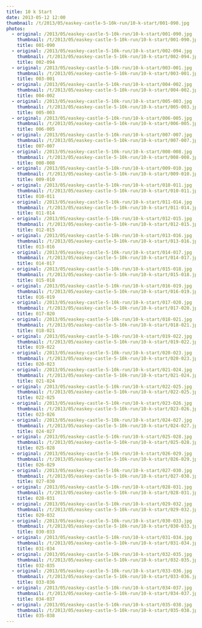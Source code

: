 ```yaml
---
title: 10 k Start
date: 2013-05-12 12:00
thumbnail: /t/2013/05/easkey-castle-5-10k-run/10-k-start/001-090.jpg
photos:
  - original: /2013/05/easkey-castle-5-10k-run/10-k-start/001-090.jpg
    thumbnail: /t/2013/05/easkey-castle-5-10k-run/10-k-start/001-090.jpg
    title: 001-090
  - original: /2013/05/easkey-castle-5-10k-run/10-k-start/002-094.jpg
    thumbnail: /t/2013/05/easkey-castle-5-10k-run/10-k-start/002-094.jpg
    title: 002-094
  - original: /2013/05/easkey-castle-5-10k-run/10-k-start/003-001.jpg
    thumbnail: /t/2013/05/easkey-castle-5-10k-run/10-k-start/003-001.jpg
    title: 003-001
  - original: /2013/05/easkey-castle-5-10k-run/10-k-start/004-002.jpg
    thumbnail: /t/2013/05/easkey-castle-5-10k-run/10-k-start/004-002.jpg
    title: 004-002
  - original: /2013/05/easkey-castle-5-10k-run/10-k-start/005-003.jpg
    thumbnail: /t/2013/05/easkey-castle-5-10k-run/10-k-start/005-003.jpg
    title: 005-003
  - original: /2013/05/easkey-castle-5-10k-run/10-k-start/006-005.jpg
    thumbnail: /t/2013/05/easkey-castle-5-10k-run/10-k-start/006-005.jpg
    title: 006-005
  - original: /2013/05/easkey-castle-5-10k-run/10-k-start/007-007.jpg
    thumbnail: /t/2013/05/easkey-castle-5-10k-run/10-k-start/007-007.jpg
    title: 007-007
  - original: /2013/05/easkey-castle-5-10k-run/10-k-start/008-008.jpg
    thumbnail: /t/2013/05/easkey-castle-5-10k-run/10-k-start/008-008.jpg
    title: 008-008
  - original: /2013/05/easkey-castle-5-10k-run/10-k-start/009-010.jpg
    thumbnail: /t/2013/05/easkey-castle-5-10k-run/10-k-start/009-010.jpg
    title: 009-010
  - original: /2013/05/easkey-castle-5-10k-run/10-k-start/010-011.jpg
    thumbnail: /t/2013/05/easkey-castle-5-10k-run/10-k-start/010-011.jpg
    title: 010-011
  - original: /2013/05/easkey-castle-5-10k-run/10-k-start/011-014.jpg
    thumbnail: /t/2013/05/easkey-castle-5-10k-run/10-k-start/011-014.jpg
    title: 011-014
  - original: /2013/05/easkey-castle-5-10k-run/10-k-start/012-015.jpg
    thumbnail: /t/2013/05/easkey-castle-5-10k-run/10-k-start/012-015.jpg
    title: 012-015
  - original: /2013/05/easkey-castle-5-10k-run/10-k-start/013-016.jpg
    thumbnail: /t/2013/05/easkey-castle-5-10k-run/10-k-start/013-016.jpg
    title: 013-016
  - original: /2013/05/easkey-castle-5-10k-run/10-k-start/014-017.jpg
    thumbnail: /t/2013/05/easkey-castle-5-10k-run/10-k-start/014-017.jpg
    title: 014-017
  - original: /2013/05/easkey-castle-5-10k-run/10-k-start/015-018.jpg
    thumbnail: /t/2013/05/easkey-castle-5-10k-run/10-k-start/015-018.jpg
    title: 015-018
  - original: /2013/05/easkey-castle-5-10k-run/10-k-start/016-019.jpg
    thumbnail: /t/2013/05/easkey-castle-5-10k-run/10-k-start/016-019.jpg
    title: 016-019
  - original: /2013/05/easkey-castle-5-10k-run/10-k-start/017-020.jpg
    thumbnail: /t/2013/05/easkey-castle-5-10k-run/10-k-start/017-020.jpg
    title: 017-020
  - original: /2013/05/easkey-castle-5-10k-run/10-k-start/018-021.jpg
    thumbnail: /t/2013/05/easkey-castle-5-10k-run/10-k-start/018-021.jpg
    title: 018-021
  - original: /2013/05/easkey-castle-5-10k-run/10-k-start/019-022.jpg
    thumbnail: /t/2013/05/easkey-castle-5-10k-run/10-k-start/019-022.jpg
    title: 019-022
  - original: /2013/05/easkey-castle-5-10k-run/10-k-start/020-023.jpg
    thumbnail: /t/2013/05/easkey-castle-5-10k-run/10-k-start/020-023.jpg
    title: 020-023
  - original: /2013/05/easkey-castle-5-10k-run/10-k-start/021-024.jpg
    thumbnail: /t/2013/05/easkey-castle-5-10k-run/10-k-start/021-024.jpg
    title: 021-024
  - original: /2013/05/easkey-castle-5-10k-run/10-k-start/022-025.jpg
    thumbnail: /t/2013/05/easkey-castle-5-10k-run/10-k-start/022-025.jpg
    title: 022-025
  - original: /2013/05/easkey-castle-5-10k-run/10-k-start/023-026.jpg
    thumbnail: /t/2013/05/easkey-castle-5-10k-run/10-k-start/023-026.jpg
    title: 023-026
  - original: /2013/05/easkey-castle-5-10k-run/10-k-start/024-027.jpg
    thumbnail: /t/2013/05/easkey-castle-5-10k-run/10-k-start/024-027.jpg
    title: 024-027
  - original: /2013/05/easkey-castle-5-10k-run/10-k-start/025-028.jpg
    thumbnail: /t/2013/05/easkey-castle-5-10k-run/10-k-start/025-028.jpg
    title: 025-028
  - original: /2013/05/easkey-castle-5-10k-run/10-k-start/026-029.jpg
    thumbnail: /t/2013/05/easkey-castle-5-10k-run/10-k-start/026-029.jpg
    title: 026-029
  - original: /2013/05/easkey-castle-5-10k-run/10-k-start/027-030.jpg
    thumbnail: /t/2013/05/easkey-castle-5-10k-run/10-k-start/027-030.jpg
    title: 027-030
  - original: /2013/05/easkey-castle-5-10k-run/10-k-start/028-031.jpg
    thumbnail: /t/2013/05/easkey-castle-5-10k-run/10-k-start/028-031.jpg
    title: 028-031
  - original: /2013/05/easkey-castle-5-10k-run/10-k-start/029-032.jpg
    thumbnail: /t/2013/05/easkey-castle-5-10k-run/10-k-start/029-032.jpg
    title: 029-032
  - original: /2013/05/easkey-castle-5-10k-run/10-k-start/030-033.jpg
    thumbnail: /t/2013/05/easkey-castle-5-10k-run/10-k-start/030-033.jpg
    title: 030-033
  - original: /2013/05/easkey-castle-5-10k-run/10-k-start/031-034.jpg
    thumbnail: /t/2013/05/easkey-castle-5-10k-run/10-k-start/031-034.jpg
    title: 031-034
  - original: /2013/05/easkey-castle-5-10k-run/10-k-start/032-035.jpg
    thumbnail: /t/2013/05/easkey-castle-5-10k-run/10-k-start/032-035.jpg
    title: 032-035
  - original: /2013/05/easkey-castle-5-10k-run/10-k-start/033-036.jpg
    thumbnail: /t/2013/05/easkey-castle-5-10k-run/10-k-start/033-036.jpg
    title: 033-036
  - original: /2013/05/easkey-castle-5-10k-run/10-k-start/034-037.jpg
    thumbnail: /t/2013/05/easkey-castle-5-10k-run/10-k-start/034-037.jpg
    title: 034-037
  - original: /2013/05/easkey-castle-5-10k-run/10-k-start/035-038.jpg
    thumbnail: /t/2013/05/easkey-castle-5-10k-run/10-k-start/035-038.jpg
    title: 035-038
---
```

